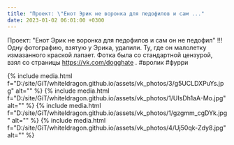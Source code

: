 ```yaml
---
title: "Проект: \"Енот Эрик не воронка для педофилов и сам ..."
date: 2023-01-02 06:01:00 +0300
---
```


Проект: "Енот Эрик не воронка для педофилов и сам он не педофил"
!!! Одну фотографию, взятую у Эрика, удалили. Ту, где он малолетку измазанного краской лапает. Фотка была со стандартной цензурой, взял со страницы https://vk.com/dogghate .
#вролик
#фурри


{% include media.html f="D:/site/GiT/whiteldragon.github.io/assets/vk_photos/3/g5UCLDXPuYs.jpg" alt="" %}
{% include media.html f="D:/site/GiT/whiteldragon.github.io/assets/vk_photos/1/UIsDh1aA-Mo.jpg" alt="" %}
{% include media.html f="D:/site/GiT/whiteldragon.github.io/assets/vk_photos/1/gzgmm_cgDYk.jpg" alt="" %}
{% include media.html f="D:/site/GiT/whiteldragon.github.io/assets/vk_photos/4/Uj50qk-Zdy8.jpg" alt="" %}
